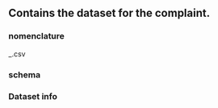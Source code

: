 ## Contains the dataset for the complaint.

### nomenclature

<brand>_<version-number>.csv


### schema


### Dataset info


